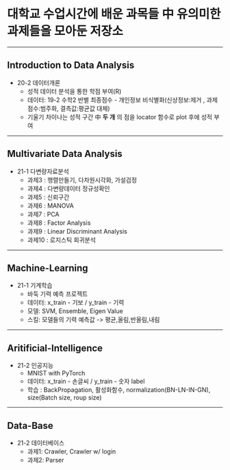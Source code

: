 # **대학교 수업시간에 배운 과목들 中 유의미한 과제들을 모아둔 저장소**

---
## Introduction to Data Analysis

- 20-2 데이터개론    
  - 성적 데이터 분석을 통한 학점 부여(R)
  - 데이터: 19-2 수학2 반별 최종점수 - 개인정보 비식별화(신상정보:제거 , 과제점수:범주화, 결측값:평균값 대체)
  - 기울기 차이나는 성적 구간 中 **두 개** 의 점을 locator 함수로 plot 후에 성적 부여

---

## Multivariate Data Analysis

- 21-1 다변량자료분석    
  - 과제3 : 행렬만들기, 다차원시각화, 가설검정
  - 과제4 : 다변량데이터 정규성확인
  - 과제5 : 신뢰구간
  - 과제6 : MANOVA
  - 과제7 : PCA
  - 과제8 : Factor Analysis
  - 과제9 : Linear Discriminant Analysis
  - 과제10 : 로지스틱 회귀분석

---

## Machine-Learning

- 21-1 기계학습    
  - 바둑 기력 예측 프로젝트
  - 데이터: x_train - 기보 / y_train - 기력
  - 모델: SVM, Ensemble, Eigen Value
  - 스킬: 모델들의 기력 예측값 -> 평균,올림,반올림,내림

---

## Aritificial-Intelligence

- 21-2 인공지능    
  - MNIST with PyTorch
  - 데이터: x_train - 손글씨 / y_train - 숫자 label
  - 학습 : BackPropagation, 활성화함수, normalization(BN-LN-IN-GN), size(Batch size, roup size)

---

## Data-Base

- 21-2 데이터베이스    
  - 과제1: Crawler, Crawler w/ login
  - 과제2: Parser
